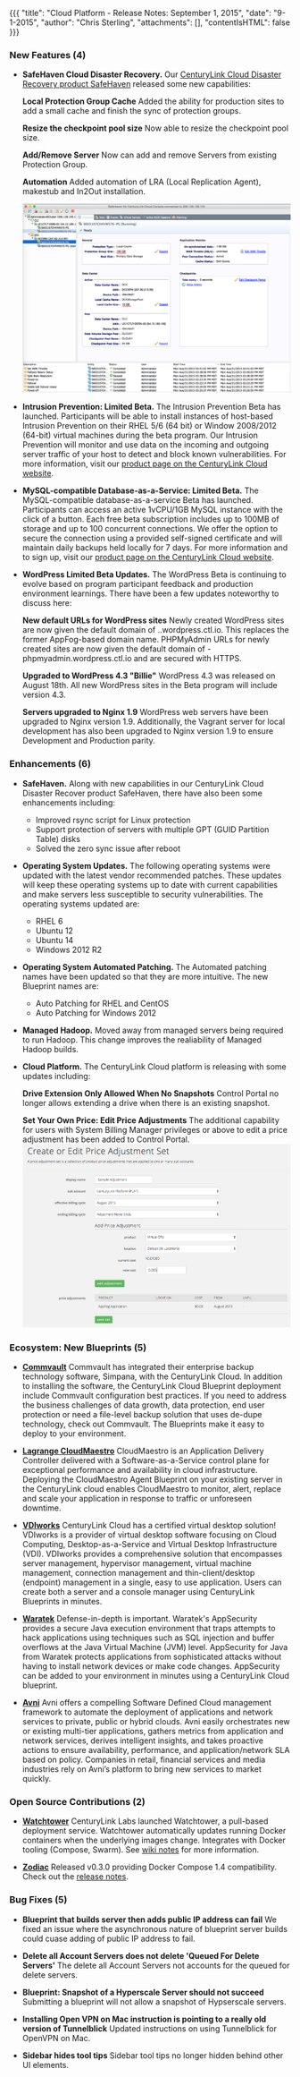 {{{
"title": "Cloud Platform - Release Notes: September 1, 2015",
"date": "9-1-2015",
"author": "Chris Sterling",
"attachments": [],
"contentIsHTML": false
}}}

### New Features (4)

* __SafeHaven Cloud Disaster Recovery.__ Our [CenturyLink Cloud Disaster Recovery product SafeHaven](https://www.ctl.io/disaster-recovery/) released some new capabilities:

  __Local Protection Group Cache__ Added the ability for production sites to add a small cache and finish the sync of protection groups.
  
  __Resize the checkpoint pool size__ Now able to resize the checkpoint pool size.
  
  __Add/Remove Server__ Now can add and remove Servers from existing Protection Group.
  
  __Automation__ Added automation of LRA (Local Replication Agent), makestub and In2Out installation.

  ![SafeHaven](../images/2015-09-01-safehaven-pg-localcache.png) 

* __Intrusion Prevention: Limited Beta.__ The Intrusion Prevention Beta has launched. Participants will be able to install instances of host-based Intrusion Prevention on their RHEL 5/6 (64 bit) or Window 2008/2012 (64-bit) virtual machines during the beta program. Our Intrusion Prevention will monitor and use data on the incoming and outgoing server traffic of your host to detect and block known vulnerabilities. For more information, visit our [product page on the CenturyLink Cloud website](https://www.ctl.io/intrusion-prevention-service/).

* __MySQL-compatible Database-as-a-Service: Limited Beta.__ The MySQL-compatible database-as-a-service Beta has launched. Participants can access an active 1vCPU/1GB MySQL instance with the click of a button. Each free beta subscription includes up to 100MB of storage and up to 100 concurrent connections. We offer the option to secure the connection using a provided self-signed certificate and will maintain daily backups held locally for 7 days. For more information and to sign up, visit our [product page on the CenturyLink Cloud website](https://www.ctl.io/dbaas/).

* __WordPress Limited Beta Updates.__ The WordPress Beta is continuing to evolve based on program participant feedback and production environment learnings. There have been a few updates noteworthy to discuss here:

  __New default URLs for WordPress sites__ Newly created WordPress sites are now given the default domain of <customer site>.<region>.wordpress.ctl.io.  This replaces the former AppFog-based domain name. PHPMyAdmin URLs for newly created sites are now given the default domain of <customer site>-phpmyadmin.wordpress.ctl.io and are secured with HTTPS.
  
  __Upgraded to WordPress 4.3 "Billie"__ WordPress 4.3 was released on August 18th. All new WordPress sites in the Beta program will include version 4.3.
  
  __Servers upgraded to Nginx 1.9__ WordPress web servers have been upgraded to Nginx version 1.9. Additionally, the Vagrant server for local development has also been upgraded to Nginx version 1.9 to ensure Development and Production parity.

### Enhancements (6)

* __SafeHaven.__ Along with new capabilities in our CenturyLink Cloud Disaster Recover product SafeHaven, there have also been some enhancements including:
    + Improved rsync script for Linux protection
    + Support protection of servers with multiple GPT (GUID Partition Table) disks
    + Solved the zero sync issue after reboot

* __Operating System Updates.__ The following operating systems were updated with the latest vendor recommended patches. These updates will keep these operating systems up to date with current capabilities and make servers less susceptible to security vulnerabilities. The operating systems updated are:
    + RHEL 6
    + Ubuntu 12
    + Ubuntu 14
    + Windows 2012 R2

* __Operating System Automated Patching.__ The Automated patching names have been updated so that they are more intuitive. The new Blueprint names are:
    + Auto Patching for RHEL and CentOS
    + Auto Patching for Windows 2012

* __Managed Hadoop.__ Moved away from managed servers being required to run Hadoop. This change improves the realiability of Managed Hadoop builds.

* __Cloud Platform.__ The CenturyLink Cloud platform is releasing with some updates including:

  __Drive Extension Only Allowed When No Snapshots__ Control Portal no longer allows extending a drive when there is an existing snapshot.
  
  __Set Your Own Price: Edit Price Adjustments__ The additional capability for users with System Billing Manager privileges or above to edit a price adjustment has been added to Control Portal.
  ![Set Your Own Price - Edit Adjustments](../images/2015-09-01-syop-edit-adjustment.png)

### Ecosystem: New Blueprints (5)

* __[Commvault](http://www.ctl.io/knowledge-base/ecosystem-partners/marketplace-guides/getting-started-with-commvault-server/)__ Commvault has integrated their enterprise backup technology software, Simpana, with the CenturyLink Cloud. In addition to installing the software, the CenturyLink Cloud Blueprint deployment include Commvault configuration best practices.  If you need to address the business challenges of data growth, data protection, end user protection or need a file-level backup solution that uses de-dupe technology, check out Commvault.  The Blueprints make it easy to deploy to your environment.

* __[Lagrange CloudMaestro](http://www.ctl.io/knowledge-base/ecosystem-partners/marketplace-guides/getting-started-with-lagrange-systems-cloudmaestro/)__ CloudMaestro is an Application Delivery Controller delivered with a Software-as-a-Service control plane for exceptional performance and availability in cloud infrastructure.  Deploying the CloudMaestro Agent Blueprint on your existing server in the CenturyLink cloud enables CloudMaestro to monitor, alert, replace and scale your application in response to traffic or unforeseen downtime.

* __[VDIworks](https://www.ctl.io/knowledge-base/ecosystem-partners/marketplace-guides/getting-started-with-vdiworks-console/)__ CenturyLink Cloud has a certified virtual desktop solution! VDIworks is a provider of virtual desktop software focusing on Cloud Computing, Desktop-as-a-Service and Virtual Desktop Infrastructure (VDI).  VDIworks provides a comprehensive solution that encompasses server management, hypervisor management, virtual machine management, connection management and thin-client/desktop (endpoint) management in a single, easy to use application.  Users can create both a server and a console manager using CenturyLink Blueprints in minutes.

* __[Waratek](https://www.ctl.io/knowledge-base/ecosystem-partners/marketplace-guides/getting-started-with-waratek-appsecurity/)__ Defense-in-depth is important.  Waratek's AppSecurity provides a secure Java execution environment that traps attempts to hack applications using techniques such as SQL injection and buffer overflows at the Java Virtual Machine (JVM) level.  AppSecurity for Java from Waratek protects applications from sophisticated attacks without having to install network devices or make code changes. AppSecurity can be added to your environment in minutes using a CenturyLink Cloud blueprint.

* __[Avni](https://www.ctl.io/knowledge-base/ecosystem-partners/marketplace-guides/getting-started-with-avni-software-defined-cloud-partner-template/)__ Avni offers a compelling Software Defined Cloud management framework to automate the deployment of applications and network services to private, public or hybrid clouds. Avni easily orchestrates new or existing multi-tier applications, gathers metrics from application and network services, derives intelligent insights, and takes proactive actions to ensure availability, performance, and application/network SLA based on policy. Companies in retail, financial services and media industries rely on Avni’s platform to bring new services to market quickly.

### Open Source Contributions (2)

* __[Watchtower](https://labs.ctl.io/watchtower-automatic-updates-for-docker-containers/)__ CenturyLink Labs launched Watchtower, a pull-based deployment service. Watchtower automatically updates running Docker containers when the underlying images change. Integrates with Docker tooling (Compose, Swarm). See [wiki notes](https://github.com/CenturyLinkLabs/watchtower) for more information.

* __[Zodiac](https://github.com/CenturyLinkLabs/zodiac/)__ Released v0.3.0 providing Docker Compose 1.4 compatibility. Check out the [release notes](https://github.com/CenturyLinkLabs/zodiac/releases/tag/0.3.0).

### Bug Fixes (5)

* __Blueprint that builds server then adds public IP address can fail__ We fixed an issue where the asynchronous nature of blueprint server builds could cuase adding of public IP address to fail.

* __Delete all Account Servers does not delete 'Queued For Delete Servers'__ The delete all Account Servers not accounts for the queued for delete servers.

* __Blueprint: Snapshot of a Hyperscale Server should not succeed__  Submitting a blueprint will not allow a snapshot of Hypserscale servers.

* __Installing Open VPN on Mac instruction is pointing to a really old version of Tunnelblick__ Updated instructions on using Tunnelblick for OpenVPN on Mac.

* __Sidebar hides tool tips__ Sidebar tool tips no longer hidden behind other UI elements.



